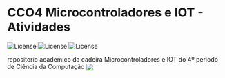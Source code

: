 # CCO4 Microcontroladores e IOT - Atividades
![License](https://img.shields.io/badge/Code%20License-MIT-green.svg)
![License](https://img.shields.io/badge/SQL-learning-green.svg)
![License](https://img.shields.io/badge/UNIFG-Engenharia%20de%20Software-blue.svg)

repositorio academico da cadeira Microcontroladores e IOT do 4º periodo de Ciência da Computação 
<img src="https://paulofreitasdev.files.wordpress.com/2021/08/cco-github1.png"  align="center" valign="center"/> 

